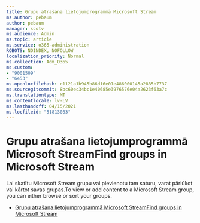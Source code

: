 ```yaml
---
title: Grupu atrašana lietojumprogrammā Microsoft Stream
ms.author: pebaum
author: pebaum
manager: scotv
ms.audience: Admin
ms.topic: article
ms.service: o365-administration
ROBOTS: NOINDEX, NOFOLLOW
localization_priority: Normal
ms.collection: Adm_O365
ms.custom:
- "9001509"
- "6453"
ms.openlocfilehash: c1121a1b945b86d16e01e486000145a2885b7737
ms.sourcegitcommit: 8bc60ec34bc1e40685e3976576e04a2623f63a7c
ms.translationtype: MT
ms.contentlocale: lv-LV
ms.lasthandoff: 04/15/2021
ms.locfileid: "51813083"
---
```

# <a name="find-groups-in-microsoft-stream"></a><span data-ttu-id="b7f1b-102">Grupu atrašana lietojumprogrammā Microsoft Stream</span><span class="sxs-lookup"><span data-stu-id="b7f1b-102">Find groups in Microsoft Stream</span></span>

<span data-ttu-id="b7f1b-103">Lai skatītu Microsoft Stream grupu vai pievienotu tam saturu, varat pārlūkot vai kārtot savas grupas.</span><span class="sxs-lookup"><span data-stu-id="b7f1b-103">To view or add content to a Microsoft Stream group, you can either browse or sort your groups.</span></span>  

- [<span data-ttu-id="b7f1b-104">Grupu atrašana lietojumprogrammā Microsoft Stream</span><span class="sxs-lookup"><span data-stu-id="b7f1b-104">Find groups in Microsoft Stream</span></span>](https://docs.microsoft.com/stream/portal-browse-filter-groups)
